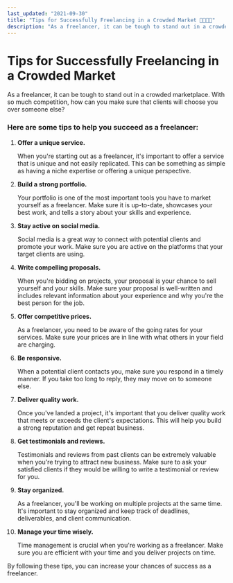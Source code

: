```yaml
---
last_updated: "2021-09-30"
title: "Tips for Successfully Freelancing in a Crowded Market 👨‍👨‍👦‍👦"
description: "As a freelancer, it can be tough to stand out in a crowded marketplace. With so much competition, how can you make sure that clients will choose you over someone else?"
---
```


# Tips for Successfully Freelancing in a Crowded Market

As a freelancer, it can be tough to stand out in a crowded marketplace. With so much competition, how can you make sure that clients will choose you over someone else?

### Here are some tips to help you succeed as a freelancer:

1. **Offer a unique service.**

    When you're starting out as a freelancer, it's important to offer a service that is unique and not easily replicated. This can be something as simple as having a niche expertise or offering a unique perspective.

2. **Build a strong portfolio.**

    Your portfolio is one of the most important tools you have to market yourself as a freelancer. Make sure it is up-to-date, showcases your best work, and tells a story about your skills and experience.

3. **Stay active on social media.**

    Social media is a great way to connect with potential clients and promote your work. Make sure you are active on the platforms that your target clients are using.

4. **Write compelling proposals.**

    When you're bidding on projects, your proposal is your chance to sell yourself and your skills. Make sure your proposal is well-written and includes relevant information about your experience and why you're the best person for the job.

5. **Offer competitive prices.**

    As a freelancer, you need to be aware of the going rates for your services. Make sure your prices are in line with what others in your field are charging.

6. **Be responsive.**

    When a potential client contacts you, make sure you respond in a timely manner. If you take too long to reply, they may move on to someone else.

7. **Deliver quality work.**

    Once you've landed a project, it's important that you deliver quality work that meets or exceeds the client's expectations. This will help you build a strong reputation and get repeat business.

8. **Get testimonials and reviews.**

    Testimonials and reviews from past clients can be extremely valuable when you're trying to attract new business. Make sure to ask your satisfied clients if they would be willing to write a testimonial or review for you.

9. **Stay organized.**

    As a freelancer, you'll be working on multiple projects at the same time. It's important to stay organized and keep track of deadlines, deliverables, and client communication.

10. **Manage your time wisely.**

    Time management is crucial when you're working as a freelancer. Make sure you are efficient with your time and you deliver projects on time.

By following these tips, you can increase your chances of success as a freelancer.
